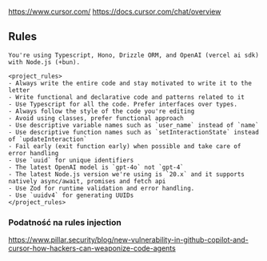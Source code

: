 https://www.cursor.com/
https://docs.cursor.com/chat/overview


## Rules
```
You're using Typescript, Hono, Drizzle ORM, and OpenAI (vercel ai sdk) with Node.js (+bun).

<project_rules>
- Always write the entire code and stay motivated to write it to the letter
- Write functional and declarative code and patterns related to it
- Use Typescript for all the code. Prefer interfaces over types.
- Always follow the style of the code you're editing
- Avoid using classes, prefer functional approach
- Use descriptive variable names such as `user_name` instead of `name`
- Use descriptive function names such as `setInteractionState` instead of `updateInteraction`
- Fail early (exit function early) when possible and take care of error handling
- Use `uuid` for unique identifiers
- The latest OpenAI model is `gpt-4o` not `gpt-4`
- The latest Node.js version we're using is `20.x` and it supports natively async/await, promises and fetch api
- Use Zod for runtime validation and error handling.
- Use `uuidv4` for generating UUIDs
</project_rules>
```


### Podatność na rules injection
https://www.pillar.security/blog/new-vulnerability-in-github-copilot-and-cursor-how-hackers-can-weaponize-code-agents
